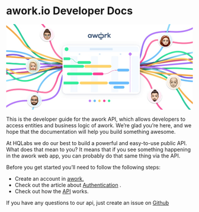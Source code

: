 # awork.io Developer Docs

![](.gitbook/assets/980x450-titelbild.jpeg)

This is the developer guide for the awork API, which allows developers to access entities and business logic of awork. We’re glad you’re here, and we hope that the documentation will help you build something awesome.

At HQLabs we do our best to build a powerful and easy-to-use public API. What does that mean to you? It means that if you see something happening in the awork web app, you can probably do that same thing via the API.

Before you get started you’ll need to follow the following steps:

* Create an account in [awork.](https://awork.io/)
* Check out the article about [Authentication](authentication.md) .
* Check out how the [API](https://developers.awork.io/api-description/) works.

If you have any questions to our api, just create an issue on [Github](https://github.com/awork-io/awork/issues)

